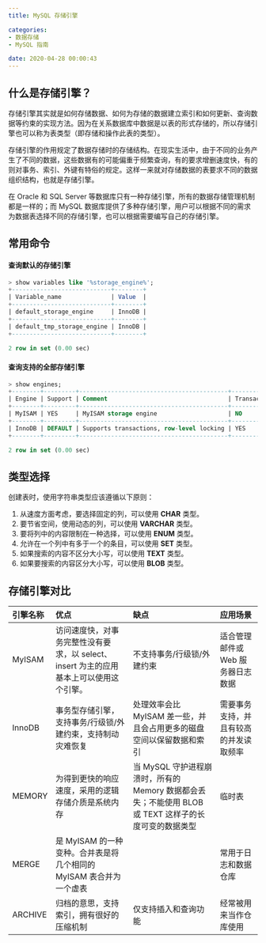 ```yaml
---
title: MySQL 存储引擎

categories:
- 数据存储
- MySQL 指南

date: 2020-04-28 00:00:43
---
```

## 什么是存储引擎？
存储引擎其实就是如何存储数据、如何为存储的数据建立索引和如何更新、查询数据等约束的实现方法。因为在关系数据库中数据是以表的形式存储的，所以存储引擎也可以称为表类型（即存储和操作此表的类型）。

存储引擎的作用规定了数据存储时的存储结构。在现实生活中，由于不同的业务产生了不同的数据，这些数据有的可能偏重于频繁查询，有的要求增删速度快，有的则对事务、索引、外键有特俗的规定。这样一来就对存储数据的表要求不同的数据组织结构，也就是存储引擎。

在 Oracle 和 SQL Server 等数据库只有一种存储引擎，所有的数据存储管理机制都是一样的；而 MySQL 数据库提供了多种存储引擎，用户可以根据不同的需求为数据表选择不同的存储引擎，也可以根据需要编写自己的存储引擎。

## 常用命令
#### 查询默认的存储引擎
```sql
> show variables like '%storage_engine%';
+----------------------------+--------+
| Variable_name              | Value  |
+----------------------------+--------+
| default_storage_engine     | InnoDB |
+----------------------------+--------+
| default_tmp_storage_engine | InnoDB |
+----------------------------+--------+

2 row in set (0.00 sec)	
```

#### 查询支持的全部存储引擎
```sql
> show engines;
+--------+---------+------------------------------------------+--------------+------+------------+
| Engine | Support | Comment                                  | Transactions | XA   | Savepoints |
+--------+---------+------------------------------------------+--------------+------+------------+
| MyISAM | YES     | MyISAM storage engine                    | NO           | NO   | NO         |
+--------+---------+------------------------------------------+--------------+------+------------+
| InnoDB | DEFAULT | Supports transactions, row-level locking | YES          | YES  | YES        |
+--------+---------+------------------------------------------+--------------+------+------------+

2 row in set (0.00 sec)			
```

## 类型选择

创建表时，使用字符串类型应该遵循以下原则：
1. 从速度方面考虑，要选择固定的列，可以使用 **CHAR** 类型。
1. 要节省空间，使用动态的列，可以使用 **VARCHAR** 类型。
1. 要将列中的内容限制在一种选择，可以使用 **ENUM** 类型。
1. 允许在一个列中有多于一个的条目，可以使用 **SET** 类型。
1. 如果搜索的内容不区分大小写，可以使用 **TEXT** 类型。
1. 如果要搜索的内容区分大小写，可以使用 **BLOB** 类型。

## 存储引擎对比
|引擎名称|优点|缺点|应用场景|
| :-- | :-- | :-- | :-- |
|MyISAM|访问速度快，对事务完整性没有要求，以 select、insert 为主的应用基本上可以使用这个引擎。|不支持事务/行级锁/外建约束|适合管理邮件或 Web 服务器日志数据|
|InnoDB|事务型存储引擎，支持事务/行级锁/外建约束，支持制动灾难恢复|处理效率会比 MyISAM 差一些，并且会占用更多的磁盘空间以保留数据和索引|需要事务支持，并且有较高的并发读取频率|
|MEMORY|为得到更快的响应速度，采用的逻辑存储介质是系统内存|当 MySQL 守护进程崩溃时，所有的 Memory 数据都会丢失；不能使用 BLOB 或 TEXT 这样子的长度可变的数据类型|临时表|
|MERGE|是 MyISAM 的一种变种。合并表是将几个相同的 MyISAM 表合并为一个虚表||常用于日志和数据仓库|
|ARCHIVE|归档的意思，支持索引，拥有很好的压缩机制|仅支持插入和查询功能|经常被用来当作仓库使用|